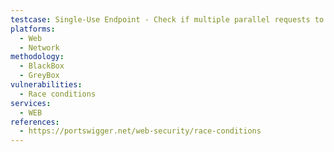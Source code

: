 ```yaml
---
testcase: Single-Use Endpoint - Check if multiple parallel requests to Web (HTTP/HTTPS) service endpoints like coupon redemption, gift card use, or one-time promo codes allow re-use or double-execution of the action
platforms: 
  - Web
  - Network
methodology: 
  - BlackBox
  - GreyBox
vulnerabilities:
  - Race conditions
services:
  - WEB
references:
  - https://portswigger.net/web-security/race-conditions
---
```


